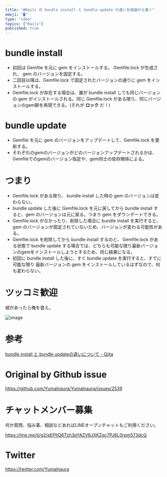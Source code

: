 ```yaml
---
title: "#Rails の bundle install と bundle update の違いを結論から書く"
emoji: "🖥"
type: "idea"
topics: ["Rails"]
published: true
---
```


# bundle install

- 初回は Gemfile を元に gem をインストールする。 Gemfile.lock が生成され、 gem のバージョンを固定する。
- 二回目以降は、Gemfile.lock で固定されたバージョンの通りに gem をインストールする。
- Gemfile.lock が存在する場合は、誰が bundle install しても同じバージョンの gem がインストールされる。同じ Gemfile.lock がある限り、同じバージョンのgem群を再現できる。(それが **ロック** だ！)

# bundle update

- Gemfile を元に gem のバージョンをアップデートして、Gemfile.lock を更新する。
- それぞれのgemのバージョンがどのバージョンアップデートされるかは、Gemfileでのgemのバージョン指定や、gem同士の依存関係による。

# つまり

- Gemfile.lock がある限り、 bundle install した時の gem のバージョンは変わらない。
- bundle update した後に Gemfile.lock を元に戻してから bundle install すると、gem のバージョンは元に戻る。つまり gem をダウンデートできる。
- Gemfile.lock がなかったり、削除した場合に bundle install を実行すると、gem のバージョンが固定されていないため、バージョンが変わる可能性がある。
- Gemfile.lock を削除してから bundle install するのと、 Gemfile.lock がある状態で bundle update する場合では、どちらも可能な限り最新バージョンのgemをインストールしようとするため、同じ結果になる。
- 初回に bundle install した後に、すぐ bundle update を実行すると、すでに可能な限り 最新バージョンの gem をインストールしているはずなので、何も変わらない。

# ツッコミ歓迎

嘘があったら俺を食え。

![image](https://user-images.githubusercontent.com/13635059/65807092-dd5b4b00-e1c7-11e9-9ee5-c433913cf84d.png)

# 参考

[bundle install と bundle updateの違いについて - Qiita](https://qiita.com/lasershow/items/1a048d03ddaaba98171e)

# Original by Github issue

https://github.com/YumaInaura/YumaInaura/issues/2539








<!-- Update From Qiita API -->

# チャットメンバー募集


何か質問、悩み事、相談などあればLINEオープンチャットもご利用ください。

https://line.me/ti/g2/eEPltQ6Tzh3pYAZV8JXKZqc7PJ6L0rpm573dcQ





# Twitter


https://twitter.com/YumaInaura


<!-- Update From Qiita API -->


